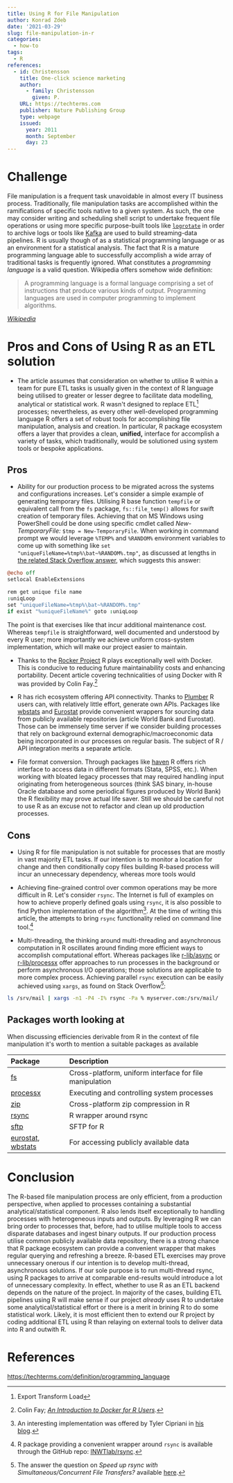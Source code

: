 ```yaml
---
title: Using R for File Manipulation
author: Konrad Zdeb
date: '2021-03-29'
slug: file-manipulation-in-r
categories:
  - how-to
tags:
  - R
references:
  - id: Christensson
    title: One-click science marketing
    author:
      - family: Christensson
        given: P.
    URL: https://techterms.com
    publisher: Nature Publishing Group
    type: webpage
    issued:
      year: 2011
      month: September
      day: 23
---
```



# Challenge

File manipulation is a frequent task unavoidable in almost every IT business process. Traditionally, file manipulation tasks are accomplished within the ramifications of specific tools native to a given system. As such, the one may consider writing and scheduling shell script to undertake frequent file operations or using more specific purpose-built tools like [`logrotate`](https://linux.die.net/man/8/logrotate) in order to archive logs or tools like [Kafka](https://kafka.apache.org/20/documentation.html) are used to build streaming-data pipelines. R is usually though of as a statistical programming language or as an environment for a statistical analysis. The fact that R is a mature programming language able to successfully accomplish a wide array of traditional tasks is frequently ignored. What constitutes a *programming language* is a valid question. Wikipedia offers somehow wide definition:

> A programming language is a formal language comprising a set of instructions that produce various kinds of output. Programming languages are used in computer programming to implement algorithms.

[*Wikipedia*](https://en.wikipedia.org/wiki/Programming_language)

# Pros and Cons of Using R as an ETL solution

-   The article assumes that consideration on whether to utilise R within a team for pure ETL tasks is usually given in the context of R language being utilised to greater or lesser degree to facilitate data modelling, analytical or statistical work. R wasn't designed to replace ETL[^1] processes; nevertheless, as every other well-developed programming language R offers a set of robust tools for accomplishing file manipulation, analysis and creation. In particular, R package ecosystem offers a layer that provides a clean, **unified,** interface for accomplish a variety of tasks, which traditionally, would be solutioned using system tools or bespoke applications.

## Pros

-   Ability for our production process to be migrated across the systems and configurations increases. Let's consider a simple example of generating temporary files. Utilising R base function `tempfile` or equivalent call from the `fs` package, `fs::file_temp()` allows for swift creation of temporary files. Achieving that on MS Windows using PowerShell could be done using specific cmdlet called *New-TemporaryFile:* `$tmp = New-TemporaryFile`. When working in command prompt we would leverage `%TEMP%` and `%RANDOM%` environment variables to come up with something like `set "uniqueFileName=%tmp%\bat~%RANDOM%.tmp"`, as discussed at lengths in [the related Stack Overflow answer](https://stackoverflow.com/a/32109191/1655567), which suggests this answer:

``` coffee
@echo off
setlocal EnableExtensions

rem get unique file name 
:uniqLoop
set "uniqueFileName=%tmp%\bat~%RANDOM%.tmp"
if exist "%uniqueFileName%" goto :uniqLoop
```

The point is that exercises like that incur additional maintenance cost. Whereas `tempfile` is straightforward, well documented and understood by every R user; more importantly we achieve uniform cross-system implementation, which will make our project easier to maintain.

-   Thanks to the [Rocker Project](https://www.rocker-project.org) R plays exceptionally well with Docker. This is conducive to reducing future maintainability costs and enhancing portability. Decent article covering technicalities of using Docker with R was provided by Colin Fay.[^2]

-   R has rich ecosystem offering API connectivity. Thanks to [Plumber](https://www.rplumber.io) R users can, with relatively little effort, generate own APIs. Packages like [wbstats](https://github.com/gshs-ornl/wbstats) and [Eurostat](https://github.com/rOpenGov/eurostat) provide convenient wrappers for sourcing data from publicly available repositories (article World Bank and Eurostat). Those can be immensely time server if we consider building processes that rely on background external demographic/macroeconomic data being incorporated in our processes on regular basis. The subject of R / API integration merits a separate article.

-   File format conversion. Through packages like [haven](https://haven.tidyverse.org/) R offers rich interface to access data in different formats (Stata, SPSS, etc.). When working with bloated legacy processes that may required handling input originating from heterogeneous sources (think SAS binary, in-house Oracle database and some periodical figures produced by World Bank) the R flexibility may prove actual life saver. Still we should be careful not to use R as an excuse not to refactor and clean up old production processes.

## Cons

-   Using R for file manipulation is not suitable for processes that are mostly in vast majority ETL tasks. If our intention is to monitor a location for change and then conditionally copy files building R-based process will incur an unnecessary dependency, whereas more tools would

-   Achieving fine-grained control over common operations may be more difficult in R. Let's consider `rsync`. The Internet is full of examples on how to achieve properly defined goals using `rsync`, it is also possible to find Python implementation of the algorithm[^3]. At the time of writing this article, the attempts to bring `rsync` functionality relied on command line tool.[^4]

-   Multi-threading, the thinking around multi-threading and asynchronous computation in R oscillates around finding more efficient ways to accomplish computational effort. Whereas packages like [r-lib/async](https://github.com/gaborcsardi/async) or [r-lib/processx](https://github.com/r-lib/processx) offer approaches to run processes in the background or perform asynchronous I/O operations; those solutions are applicable to more complex process. Achieving parallel `rsync` execution can be easily achieved using `xargs`, as found on Stack Overflow[^5]:

``` bash
ls /srv/mail | xargs -n1 -P4 -I% rsync -Pa % myserver.com:/srv/mail/
```

## Packages worth looking at

When discussing efficiencies derivable from R in the context of file manipulation it's worth to mention a suitable packages as available

| Package | Description |
|:-----------------|:-----------------------------------------------------|
| [fs](https://github.com/r-lib/fs) | Cross-platform, uniform interface for file manipulation |
| [processx](https://github.com/r-lib/processx) | Executing and controlling system processes |
| [zip](https://github.com/r-lib/zip) | Cross-platform zip compression in R |
| [rsync](https://github.com/INWTlab/rsync) | R wrapper around rsync |
| [sftp](https://github.com/stenevang/sftp/) | SFTP for R |
| [eurostat](https://ropengov.github.io/eurostat/), [wbstats](https://github.com/gshs-ornl/wbstats) | For accessing publicly available data |

# Conclusion

The R-based file manipulation process are only efficient, from a production perspective, when applied to processes containing a substantial analytical/statistical component. R also lends itself exceptionally to handling processes with heterogeneous inputs and outputs. By leveraging R we can bring order to processes that, before, had to utilise multiple tools to access disparate databases and ingest binary outputs. If our production process utilise common publicly available data repository, there is a strong chance that R package ecosystem can provide a convenient wrapper that makes regular querying and refreshing a breeze. R-based ETL exercises may prove unnecessary onerous if our intention is to develop multi-thread, asynchronous solutions. If our sole purpose is to run multi-thread rsync, using R packages to arrive at comparable end-results would introduce a lot of unnecessary complexity. In effect, whether to use R as an ETL backend depends on the nature of the project. In majority of the cases, building ETL pipelines using R will make sense if our project *already* uses R to undertake some analytical/statistical effort or there is a merit in brining R to do some statistical work. Likely, it is most efficient then to extend our R project by coding additional ETL using R than relaying on external tools to deliver data into R and outwith R.

# References

https://techterms.com/definition/programming_language

[^1]: Export Transform Load

[^2]: Colin Fay; [*An Introduction to Docker for R Users*](https://colinfay.me/docker-r-reproducibility/).

[^3]: An interesting implementation was offered by Tyler Cipriani in [his blog](https://tylercipriani.com/blog/2017/07/09/the-rsync-algorithm-in-python/).

[^4]: R package providing a convenient wrapper around `rsync` is available through the GitHub repo: [INWTlab/rsync](https://github.com/INWTlab/rsync).

[^5]: The answer the question on *Speed up rsync with Simultaneous/Concurrent File Transfers?* available [here](https://stackoverflow.com/a/25532027/1655567).
